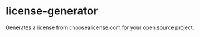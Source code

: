 license-generator
=================

Generates a license from choosealicense.com for your open source project.
